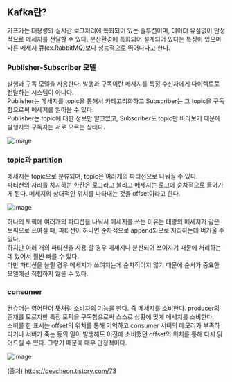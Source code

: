 ## Kafka란? 
카프카는 대용량의 실시간 로그처리에 특화되어 있는 솔루션이며, 데이터 유실없이 안정적으로 메세지를 전달할 수 있다. 
분산환경에 특화되어 설계되어 있다는 특징이 있으며 다른 메세지 큐(ex.RabbitMQ)보다 성능적으로 뛰어나다고 한다.

### Publisher-Subscriber 모델
발행과 구독 모델을 사용한다. 발행과 구독이란 메세지를 특정 수신자에게 다이렉트로 전달하는 시스템이 아니다.  
Publisher는 메세지를 topic을 통해서 카테고리화하고 Subscriber는 그 topic을 구독함으로써 메세지를 읽어올 수 있다.  
Publisher는 topic에 대한 정보만 알고있고, Subscriber도 topic만 바라보기 때문에 발행자와 구독자는 서로 모르는 상태다.   


![image](https://user-images.githubusercontent.com/104426801/179468767-ff96d370-8357-45ff-ae5c-32f1e8b6934f.png)


### topic과 partition
메세지는 topic으로 분류되며, topic은 여러개의 파티션으로 나눠질 수 있다.   
파티션의 자리를 차지하는 한칸은 로그라고 불리고 메세지는 로그에 순차적으로 들어가게 된다. 메세지의 상대적인 위치를 나타내는 것을 offset이라고 한다.


![image](https://user-images.githubusercontent.com/104426801/179468952-8a1d472a-5e94-4e13-8bca-b36d46ec8729.png)

하나의 토픽에 여러개의 파티션을 나눠서 메세지를 쓰는 이유는 대량의 메세지가 같은 토픽으로 쓰여질 때, 파티션이 하나면 순차적으로 append되므로 처리하는데 버거울 수 있다.   
하지만 여러 개의 파티션을 사용 할 경우 메세지나 분산되어 쓰여지기 때문에 처리하는데 있어서 훨씬 빠를 수 있다.   
다만 파티션을 늘릴 경우 메세지가 쓰여지는게 순차적이지 않기 때문에 순서가 중요한 모델에선 적합하지 않을 수 있다.  


### consumer
컨슈머는 영어단어 뜻처럼 소비자의 기능을 한다. 즉 메세지를 소비한다. producer의 존재를 모르지만 특정 토픽을 구독함으로써 스스로 상황에 맞게 메세지를 소비한다.   
소비를 한 표시는 offset의 위치를 통해 기억하고 consumer 서버의 메모리가 부족하다거나 서버가 죽는 등의 일이 발생해도 이전에 소비했던 offset의 위치를 통해 다시 읽어드릴 수 있다. 
그렇기 때문에 매우 안정적이다.  


![image](https://user-images.githubusercontent.com/104426801/179470160-c0b2e932-ab08-4c9d-b32a-f4f7169b5983.png)

(출처)
https://devcheon.tistory.com/73 






